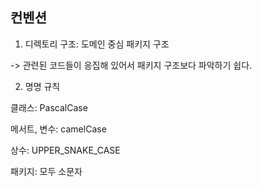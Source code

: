 ## 컨벤션
1. 디렉토리 구조: 도메인 중심 패키지 구조

-> 관련된 코드들이 응집해 있어서 패키지 구조보다 파악하기 쉽다.


2. 명명 규칙
    
클래스: PascalCase

메서트, 변수: camelCase

상수: UPPER_SNAKE_CASE

패키지: 모두 소문자
    
